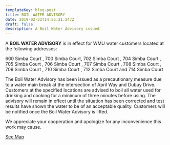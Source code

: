 ```yaml
---
templateKey: blog-post
title: BOIL WATER ADVISORY
date: 2019-02-22T14:56:21.247Z
draft: false
description: A Boil Water Advisory issued
---
```

A **BOIL WATER ADVISORY** is in effect for WMU water customers located at the following addresses:

600 Simba Court
, 700 Simba Court, 702 Simba Court
, 704 Simba Court
, 705 Simba Court
, 706 Simba Court
, 707 Simba Court
, 708 Simba Court
, 709 Simba Court
, 710 Simba Court
, 712 Simba Court
 and 714 Simba Court

The Boil Water Advisory has been issued as a precautionary measure due to a water main break at the intersection of April Way and Dubuy Drive.  Customers at the specified locations are advised to boil all water used for drinking and cooking for a minimum of three minutes before using.  The advisory will remain in effect until the situation has been corrected and test results have shown the water to be of an acceptable quality.  Customers will be notified once the Boil Water Advisory is lifted.

We appreciate your cooperation and apologize for any inconvenience this work may cause.

[See Map](https://geosync.cloud/maps/9c6053d0-4304-49e1-a64b-0466c7018bad?layer=Advisory&feature=2)
